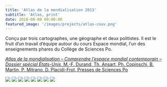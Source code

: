 ```yaml
---
title: 'Atlas de la mondialisation 2013'
subtitle: 'Atlas, print'
date: 2018-08-08 00:00:00
featured_image: '/images/projects/atlas-couv.png'
---
```


Conçu par trois cartographes, une géographe et deux politistes. Il est le fruit d’un travail d’équipe autour du cours Espace mondial, l’un des enseignements phares du Collège de Sciences Po.

[*Atlas de la mondialisation – Comprendre l’espace mondial contemporain – Dossier spécial États-Unis*, M.-F. Durand, Th. Ansart, Ph. Copinschi, B. Martin, P. Mitrano, D. Placidi-Frot, Presses de Sciences Po](http://www.pressesdesciencespo.fr/fr/livre/?GCOI=27246100711450)



<div class="gallery" data-columns="3">
	<img src="/images/projects/atlas-1.jpg">
	<img src="/images/projects/atlas-2.jpg">
	<img src="/images/projects/atlas-3.jpg">
	<img src="/images/projects/atlas-4.jpg">
	<img src="/images/projects/atlas-5.jpg">
	<img src="/images/projects/atlas-6.jpg">
	<img src="/images/projects/atlas-7.jpg">
	<img src="/images/projects/atlas-8.jpg">
</div>
